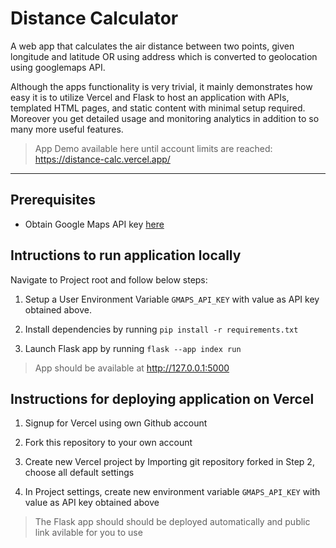 # Distance Calculator 

A web app that calculates the air distance between two points, given longitude and latitude OR using address which is converted to geolocation using googlemaps API.

Although the apps functionality is very trivial, it mainly demonstrates how easy it is to utilize Vercel and Flask to host an application with APIs, templated HTML pages, and static content with minimal setup required. Moreover you get detailed usage and monitoring analytics in addition to so many more useful features.

> App Demo available here until account limits are reached: https://distance-calc.vercel.app/ 

---

##  Prerequisites

* Obtain Google Maps API key [here](https://developers.google.com/maps/get-started) 

## Intructions to run application locally

Navigate to Project root and follow below steps:

1. Setup a User Environment Variable `GMAPS_API_KEY` with value as API key obtained above.

2. Install dependencies by running `pip install -r requirements.txt`

3. Launch Flask app by running `flask --app index run`

> App should be available at http://127.0.0.1:5000 

## Instructions for deploying application on Vercel

1. Signup for Vercel using own Github account

2. Fork this repository to your own account

3. Create new Vercel project by Importing git repository forked in Step 2, choose all default settings

4. In Project settings, create new environment variable `GMAPS_API_KEY` with value as API key obtained above

> The Flask app should should be deployed automatically and public link avilable for you to use